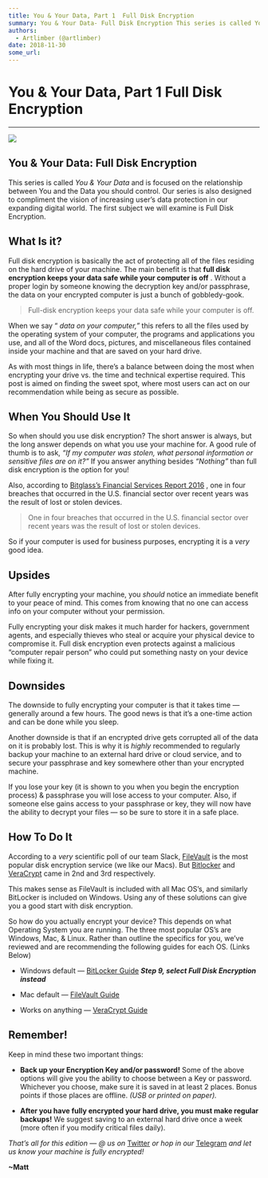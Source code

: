 ```yaml
---
title: You & Your Data, Part 1  Full Disk Encryption
summary: You & Your Data- Full Disk Encryption This series is called You & Your Data and is focused on the relationship between You and the Data you should control. Our series is also designed to compliment the vision of increasing user’s data protection in our expanding digital world. The first subject we will examine is Full Disk Encryption. What Is it? Full disk encryption is basically the act of protecting all of the files residing on the hard drive of your machine. The main benefit is that full disk
authors:
  - Artlimber (@artlimber)
date: 2018-11-30
some_url: 
---
```


# You & Your Data, Part 1  Full Disk Encryption


----


![](https://api.beta.kauri.io:443/ipfs/QmRttyKJdtNGBXMvTkLrkjGVk7kjdagrnNDXKceiykcsfA)


## You & Your Data: Full Disk Encryption
This series is called 
_You & Your Data_
 and is focused on the relationship between You and the Data you should control. Our series is also designed to compliment the vision of increasing user’s data protection in our expanding digital world.
The first subject we will examine is Full Disk Encryption.


## What Is it?
Full disk encryption is basically the act of protecting all of the files residing on the hard drive of your machine. The main benefit is that 
**full disk encryption keeps your data safe while your computer is off**
 . Without a proper login by someone knowing the decryption key and/or passphrase, the data on your encrypted computer is just a bunch of gobbledy-gook.
> Full-disk encryption keeps your data safe while your computer is off.

When we say “ 
_data on your computer,”_
 this refers to all the files used by the operating system of your computer, the programs and applications you use, and all of the Word docs, pictures, and miscellaneous files contained inside your machine and that are saved on your hard drive.

As with most things in life, there’s a balance between doing the most when encrypting your drive vs. the time and technical expertise required. This post is aimed on finding the sweet spot, where most users can act on our recommendation while being as secure as possible.


## When You Should Use It
So when should you use disk encryption? The short answer is always, but the long answer depends on what you use your machine for.
A good rule of thumb is to ask, 
_“If my computer was stolen, what personal information or sensitive files are on it?”_
 If you answer anything besides 
_“Nothing”_
 than full disk encryption is the option for you!

Also, according to 
[Bitglass’s Financial Services Report 2016](https://www.bitglass.com/press-releases/financial-services-breach-report-2016)
 , one in four breaches that occurred in the U.S. financial sector over recent years was the result of lost or stolen devices.
> 
> One in four breaches that occurred in the U.S. financial sector over recent years was the result of lost or stolen devices.

So if your computer is used for business purposes, encrypting it is a 
_very_
 good idea.


## Upsides
After fully encrypting your machine, you 
_should_
 notice an immediate benefit to your peace of mind. This comes from knowing that no one can access info on your computer without your permission.

Fully encrypting your disk makes it much harder for hackers, government agents, and especially thieves who steal or acquire your physical device to compromise it. Full disk encryption even protects against a malicious “computer repair person” who could put something nasty on your device while fixing it.


## Downsides
The downside to fully encrypting your computer is that it takes time — generally around a few hours. The good news is that it’s a one-time action and can be done while you sleep.

Another downside is that if an encrypted drive gets corrupted all of the data on it is probably lost. This is why it is 
_highly_
 recommended to regularly backup your machine to an external hard drive or cloud service, and to secure your passphrase and key somewhere other than your encrypted machine.

If you lose your key (it is shown to you when you begin the encryption process) & passphrase you will lose access to your computer. Also, if someone else gains access to your passphrase or key, they will now have the ability to decrypt your files — so be sure to store it in a safe place.


## How To Do It
According to a 
_very_
 scientific poll of our team Slack, 
[FileVault](https://en.wikipedia.org/wiki/FileVault)
 is the most popular disk encryption service (we like our Macs). But 
[Bitlocker](https://en.wikipedia.org/wiki/BitLocker)
 and 
[VeraCrypt](https://www.veracrypt.fr/)
 came in 2nd and 3rd respectively. 

This makes sense as FileVault is included with all Mac OS’s, and similarly BitLocker is included on Windows. Using any of these solutions can give you a good start with disk encryption.

So how do you actually encrypt your device? This depends on what Operating System you are running. The three most popular OS’s are Windows, Mac, & Linux. Rather than outline the specifics for you, we’ve reviewed and are recommending the following guides for each OS. (Links Below)



 * Windows default — [BitLocker Guide](https://www.windowscentral.com/how-use-bitlocker-encryption-windows-10)  ***Step 9, select Full Disk Encryption instead*** 
> 

 * Mac default — [FileVault Guide](https://gravitypayments.com/highlights/enable-filevault-mac/) 
> 

 * Works on anything — [VeraCrypt Guide](https://medium.com/@securitystreak/veracrypt-full-disk-drive-encryption-fde-157eacbf0b61) 
> 


## Remember!
Keep in mind these two important things:



 *  **Back up your Encryption Key and/or password!** Some of the above options will give you the ability to choose between a Key or password. Whichever you choose, make sure it is saved in at least 2 places. Bonus points if those places are offline. _(USB or printed on paper)._ 

 *  **After you have fully encrypted your hard drive, you must make regular backups!** We suggest saving to an external hard drive once a week (more often if you modify critical files daily).
 
_That’s all for this edition — @ us on_ [Twitter](https://twitter.com/denvercryptogrp?lang=en) _or hop in our_ [Telegram](https://t.me/joinchat/FvkytE6uDEpl1Apd3v_I_Q) _and let us know your machine is fully encrypted!_
 
**~Matt**
 

 

